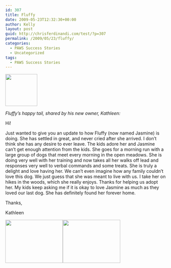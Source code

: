 ```yaml
---
id: 307
title: Fluffy
date: 2009-05-23T12:32:30+00:00
author: Kelly
layout: post
guid: http://chrisferdinandi.com/test/?p=307
permalink: /2009/05/23/fluffy/
categories:
  - PAWS Success Stories
  - Uncategorized
tags:
  - PAWS Success Stories
---
```

<img src="https://pawsnewengland.com/wp-content/uploads/2009/05/thumb.jpg" alt="" title="thumb" width="100" height="100" class="alignleft size-full wp-image-691" />

_Fluffy&#8217;s happy tail, shared by his new owner, Kathleen:_

Hi!

Just wanted to give you an update to how Fluffy (now named Jasmine) is doing. She has settled in great, and never cried after she arrived. I don&#8217;t think she has any desire to ever leave. The kids adore her and Jasmine can&#8217;t get enough attention from the kids. She goes for a morning run with a large group of dogs that meet every morning in the open meadows. She is doing very well with her training and now takes all her walks off lead and responses very well to verbal commands and some treats. She is truly a delight and love having her. We can&#8217;t even imagine how any family couldn&#8217;t love this dog. We just guess that she was meant to live with us. I take her on hikes in the woods, which she really enjoys. Thanks for helping us adopt her. My kids keep asking me if it is okay to love Jasmine as much as they loved our last dog. She has definitely found her forever home.

Thanks,
  
Kathleen

<img src="https://pawsnewengland.com/wp-content/uploads/2009/05/image01.jpg" alt="" title="image01" width="180" height="135" class="alignleft size-full wp-image-692" /><img src="https://pawsnewengland.com/wp-content/uploads/2009/05/image02.jpg" alt="" title="image02" width="180" height="135" class="alignleft size-full wp-image-693" />

<div class="clear">
</div>